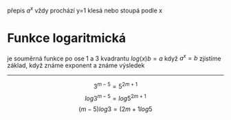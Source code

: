 přepis $a^x$
vždy prochází y=1
klesá nebo stoupá podle x

# Funkce logaritmická

je souměrná funkce po ose 1 a 3 kvadrantu 
$log(x)b = a$ když $a^x = b$
zjistíme základ, když známe exponent a známe výsledek

---

$$3^{m-5} = 5^{2m+1}$$
$$log3^{m-5} = log5^{2m+1}$$
$$(m-5)log3=(2m+1log5$$
$$$$